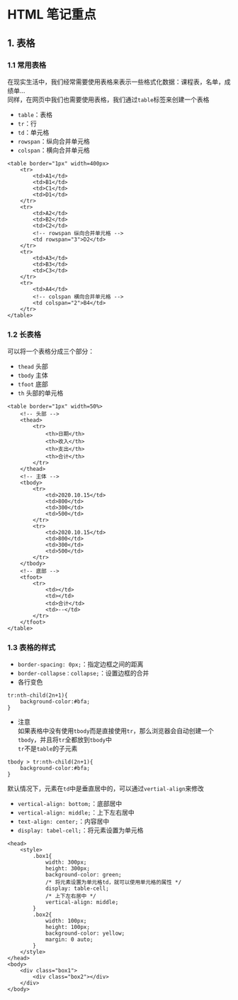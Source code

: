 # HTML 笔记重点
## 1. 表格
### 1.1 常用表格
在现实生活中，我们经常需要使用表格来表示一些格式化数据：课程表，名单，成绩单... <br/>
同样，在网页中我们也需要使用表格，我们通过`table`标签来创建一个表格 <br/>
- `table`：表格
- `tr`：行
- `td`：单元格
- `rowspan`：纵向合并单元格
- `colspan`：横向合并单元格
```
<table border="1px" width=400px>
    <tr>
        <td>A1</td>
        <td>B1</td>
        <td>C1</td>
        <td>D1</td>
    </tr>
    <tr>
        <td>A2</td>
        <td>B2</td>
        <td>C2</td>
        <!-- rowspan 纵向合并单元格 -->
        <td rowspan="3">D2</td>
    </tr>
    <tr>
        <td>A3</td>
        <td>B3</td>
        <td>C3</td>
    </tr>
    <tr>
        <td>A4</td>
        <!-- colspan 横向合并单元格 -->
        <td colspan="2">B4</td>
    </tr>
</table>
```
### 1.2 长表格
可以将一个表格分成三个部分：<br/>
- `thead` 头部
- `tbody` 主体
- `tfoot` 底部
- `th` 头部的单元格
```
<table border="1px" width=50%>
    <!-- 头部 -->
    <thead>
        <tr>
            <th>日期</th>
            <th>收入</th>
            <th>支出</th>
            <th>合计</th>
        </tr>
    </thead>
    <!-- 主体 -->
    <tbody>
        <tr>
            <td>2020.10.15</td>
            <td>800</td>
            <td>300</td>
            <td>500</td>
        </tr>
        <tr>
            <td>2020.10.15</td>
            <td>800</td>
            <td>300</td>
            <td>500</td>
        </tr>
    </tbody>
    <!-- 底部 -->
    <tfoot>
        <tr>
            <td></td>
            <td></td>
            <td>合计</td>
            <td>--</td>
        </tr>
    </tfoot>    
</table>
```
### 1.3 表格的样式
- `border-spacing: 0px;`：指定边框之间的距离
- `border-collapse：collapse;`：设置边框的合并
- 各行变色 
```
tr:nth-child(2n+1){
    background-color:#bfa;
}
```
- 注意 <br/>
如果表格中没有使用`tbody`而是直接使用`tr`，那么浏览器会自动创建一个`tbody`，并且将`tr`全都放到`tbody`中 <br/>
`tr`不是`table`的子元素
```
tbody > tr:nth-child(2n+1){
    background-color:#bfa;
}
```
默认情况下，元素在`td`中是垂直居中的，可以通过`vertial-align`来修改
  - `vertical-align: bottom;`：底部居中
  - `vertical-align: middle;`：上下左右居中
  - `text-align: center;`：内容居中 
- `display: tabel-cell;`：将元素设置为单元格
```
<head>
    <style>
        .box1{
            width: 300px;
            height: 300px;
            background-color: green;
            /* 将元素设置为单元格td，就可以使用单元格的属性 */
            display: table-cell;
            /* 上下左右居中 */
            vertical-align: middle;
        }
        .box2{
            width: 100px;
            height: 100px;
            background-color: yellow;
            margin: 0 auto;
        }
    </style>
</head>
<body>
    <div class="box1">
        <div class="box2"></div>
    </div>
</body>
``` 


